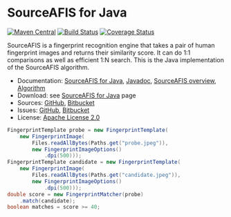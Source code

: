 # SourceAFIS for Java #

[![Maven Central](https://img.shields.io/maven-central/v/com.machinezoo.sourceafis/sourceafis)](https://search.maven.org/artifact/com.machinezoo.sourceafis/sourceafis)
[![Build Status](https://travis-ci.com/robertvazan/sourceafis-java.svg?branch=master)](https://app.travis-ci.com/github/robertvazan/sourceafis-java)
[![Coverage Status](https://codecov.io/gh/robertvazan/sourceafis-java/branch/master/graph/badge.svg)](https://codecov.io/gh/robertvazan/sourceafis-java)

SourceAFIS is a fingerprint recognition engine that takes a pair of human fingerprint images and returns their similarity score.
It can do 1:1 comparisons as well as efficient 1:N search. This is the Java implementation of the SourceAFIS algorithm.

* Documentation: [SourceAFIS for Java](https://sourceafis.machinezoo.com/java), [Javadoc](https://sourceafis.machinezoo.com/javadoc/com/machinezoo/sourceafis/package-summary.html), [SourceAFIS overview](https://sourceafis.machinezoo.com/), [Algorithm](https://sourceafis.machinezoo.com/algorithm)
* Download: see [SourceAFIS for Java](https://sourceafis.machinezoo.com/java) page
* Sources: [GitHub](https://github.com/robertvazan/sourceafis-java), [Bitbucket](https://bitbucket.org/robertvazan/sourceafis-java)
* Issues: [GitHub](https://github.com/robertvazan/sourceafis-java/issues), [Bitbucket](https://bitbucket.org/robertvazan/sourceafis-java/issues)
* License: [Apache License 2.0](LICENSE)

```java
FingerprintTemplate probe = new FingerprintTemplate(
	new FingerprintImage(
		Files.readAllBytes(Paths.get("probe.jpeg")),
		new FingerprintImageOptions()
			.dpi(500)));
FingerprintTemplate candidate = new FingerprintTemplate(
	new FingerprintImage(
		Files.readAllBytes(Paths.get("candidate.jpeg")),
		new FingerprintImageOptions()
			.dpi(500)));
double score = new FingerprintMatcher(probe)
	.match(candidate);
boolean matches = score >= 40;
```
